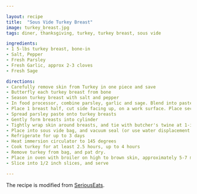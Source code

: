 ```yaml
---

layout: recipe
title:  "Sous Vide Turkey Breast"
image: turkey_breast.jpg
tags: diner, thanksgiving, turkey, turkey breast, sous vide

ingredients:
- 1 5-lbs turkey breast, bone-in
- Salt, Pepper
- Fresh Parsley
- Fresh Garlic, approx 2-3 cloves
- Fresh Sage

directions:
- Carefully remove skin from Turkey in one piece and save
- Butterfly each turkey breast from bone
- Season turkey breast with salt and pepper
- In food processor, combine parsley, garlic and sage. Blend into paste
- Place 1 breast half, cut side facing up, on a work surface. Place second breast half facedown, so the fat end aligns with the skinny end of the first breast half
- Spread parsley paste onto turkey breasts
- Gently form breasts into cylinder
- Tightly wrap skin around breasts, and tie with butcher's twine at 1-inch intervals (working from ends toward center)
- Place into sous vide bag, and vacuum seal (or use water displacement method)
- Refrigerate for up to 3 days
- Heat immersion circulator to 145 degrees
- Cook turkey for at least 2.5 hours, up to 4 hours
- Remove turkey from bag, and pat dry.
- Place in oven with broiler on high to brown skin, approximately 5-7 minutes
- Slice into 1/2 inch slices, and serve

---
```


The recipe is modified from [SeriousEats](https://www.seriouseats.com/recipes/2014/11/sous-vide-turkey-breast-crispy-skin-recipe-thanksgiving.html).
